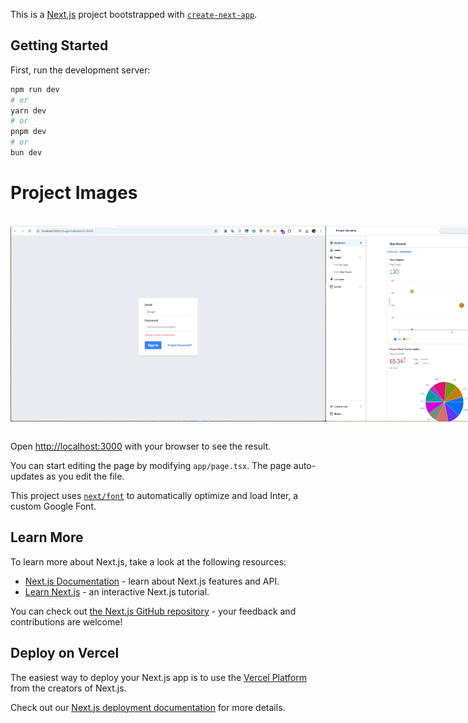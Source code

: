 This is a [Next.js](https://nextjs.org/) project bootstrapped with [`create-next-app`](https://github.com/vercel/next.js/tree/canary/packages/create-next-app).

## Getting Started

First, run the development server:

```bash
npm run dev
# or
yarn dev
# or
pnpm dev
# or
bun dev
```

# Project Images

</br>
<div style="display: flex; justify-content: space-evenly">
  <img src="https://github.com/HarunResitKarahan/salvation/blob/main/public/ProjectImages/Screenshot_3.png" width="700">
  <img src="https://github.com/HarunResitKarahan/salvation/blob/main/public/ProjectImages/Screenshot_1.png" width="700">
  <img src="https://github.com/HarunResitKarahan/salvation/blob/main/public/ProjectImages/Screenshot_2.png" width="700">
  <img src="https://github.com/HarunResitKarahan/salvation/blob/main/public/ProjectImages/Screenshot_4.png" width="700">
</div>
</br>

Open [http://localhost:3000](http://localhost:3000) with your browser to see the result.

You can start editing the page by modifying `app/page.tsx`. The page auto-updates as you edit the file.

This project uses [`next/font`](https://nextjs.org/docs/basic-features/font-optimization) to automatically optimize and load Inter, a custom Google Font.

## Learn More

To learn more about Next.js, take a look at the following resources:

- [Next.js Documentation](https://nextjs.org/docs) - learn about Next.js features and API.
- [Learn Next.js](https://nextjs.org/learn) - an interactive Next.js tutorial.

You can check out [the Next.js GitHub repository](https://github.com/vercel/next.js/) - your feedback and contributions are welcome!

## Deploy on Vercel

The easiest way to deploy your Next.js app is to use the [Vercel Platform](https://vercel.com/new?utm_medium=default-template&filter=next.js&utm_source=create-next-app&utm_campaign=create-next-app-readme) from the creators of Next.js.

Check out our [Next.js deployment documentation](https://nextjs.org/docs/deployment) for more details.
